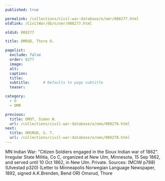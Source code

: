 ```yaml
---
published: true

permalink: /collections/civil-war-database/o/omr/008277.html
oldlink: /CivilWar/db/o/omr/008277.html

oldid: 008277

title: OMRUD, Thore O.

pagelist:
  exclude: false
  order: 8277
  image: 
  alt:
  caption:
  title:
  subtitle:      # Defaults to page subtitle
  teaser:

category: 
  - O 
  - OMR

previous:
  title: OMOT, Simon N.
  url: /collections/civil-war-database/o/omo/008276.html  
next:
  title: OMSRUD, G. T.
  url: /collections/civil-war-database/o/oms/008278.html   
---
```

MN Indian War: &quot;Citizen Soldiers engaged in the Sioux Indian war of 1862&quot;. Irregular State Militia, Co C, organized at New Ulm, Minnesota, 15 Sep 1862, and served until 10 Oct 1862, in New Ulm. Private. Sources: (MCIW p788) (Ulvestad p320) (Letter to Minneapolis Norwegian Language Newspaper, 1892, signed A.K.Brenden, Bend OR) &#147;Omsrud, Thore&#148;